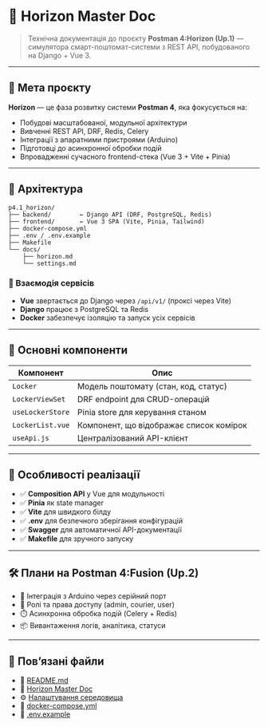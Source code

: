 # 📘 Horizon Master Doc

> Технічна документація до проєкту **Postman 4:Horizon (Up.1)** — симулятора смарт-поштомат-системи з REST API, побудованого на Django + Vue 3.

---

## 🧠 Мета проєкту

**Horizon** — це фаза розвитку системи **Postman 4**, яка фокусується на:

- Побудові масштабованої, модульної архітектури
- Вивченні REST API, DRF, Redis, Celery
- Інтеграції з апаратними пристроями (Arduino)
- Підготовці до асинхронної обробки подій
- Впровадженні сучасного frontend-стека (Vue 3 + Vite + Pinia)

---

## 🧱 Архітектура

```text
p4.1_horizon/
├── backend/        ← Django API (DRF, PostgreSQL, Redis)
├── frontend/       ← Vue 3 SPA (Vite, Pinia, Tailwind)
├── docker-compose.yml
├── .env / .env.example
├── Makefile
└── docs/
    ├── horizon.md
    └── settings.md
```



### 🔁 Взаємодія сервісів

- **Vue** звертається до Django через `/api/v1/` (проксі через Vite)
- **Django** працює з PostgreSQL та Redis
- **Docker** забезпечує ізоляцію та запуск усіх сервісів

---

## 🔧 Основні компоненти

| Компонент         | Опис |
|-------------------|------|
| `Locker`          | Модель поштомату (стан, код, статус) |
| `LockerViewSet`   | DRF endpoint для CRUD-операцій |
| `useLockerStore`  | Pinia store для керування станом |
| `LockerList.vue`  | Компонент, що відображає список комірок |
| `useApi.js`       | Централізований API-клієнт |

---

## 🧩 Особливості реалізації

- ✅ **Composition API** у Vue для модульності
- ✅ **Pinia** як state manager
- ✅ **Vite** для швидкого білду
- ✅ **.env** для безпечного зберігання конфігурацій
- ✅ **Swagger** для автоматичної API-документації
- ✅ **Makefile** для зручного запуску

---

## 🛠️ Плани на Postman 4:Fusion (Up.2)

- 🔌 Інтеграція з Arduino через серійний порт
- 🔐 Ролі та права доступу (admin, courier, user)
- ⏱️ Асинхронна обробка подій (Celery + Redis)
- 📦 Вивантаження логів, аналітика, статуси

---

## 📎 Пов’язані файли

- 📄 [README.md](../README.md)
- 📘 [Horizon Master Doc](horizon.md)
- ⚙️ [Налаштування середовища](settings.md)
- 🐳 [docker-compose.yml](../docker-compose.yml)
- 🧾 [.env.example](../.env.example)


